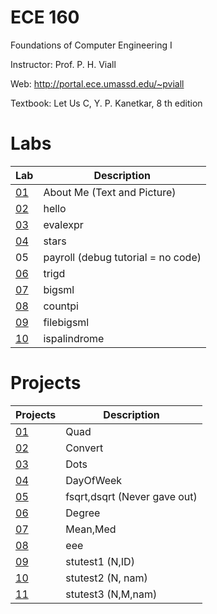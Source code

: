 ECE 160
=======
Foundations of Computer Engineering I

Instructor: Prof. P. H. Viall

Web: http://portal.ece.umassd.edu/~pviall

Textbook: Let Us C, Y. P. Kanetkar, 8 th edition

Labs
====
| Lab | Description |
|-----|-------------|
| [01](Labs/Lab01)  | About Me (Text and Picture)
| [02](Labs/Lab02)  | hello
| [03](Labs/Lab03)  | evalexpr
| [04](Labs/Lab04)  | stars
| 05  | payroll (debug tutorial = no code)
| [06](Labs/Lab06)  | trigd
| [07](Labs/Lab07)  | bigsml
| [08](Labs/Lab08)  | countpi
| [09](Labs/Lab09)  | filebigsml
| [10](Labs/Lab10)  | ispalindrome


Projects
========
| Projects | Description |
|----------|-------------|
| [01](Projects/Project01)       | Quad
| [02](Projects/Project02)       | Convert
| [03](Projects/Project03)       | Dots
| [04](Projects/Project04)       | DayOfWeek
| [05](Projects/Project05)       | fsqrt,dsqrt (Never gave out)
| [06](Projects/Project06)       | Degree
| [07](Projects/Project07)       | Mean,Med
| [08](Projects/Project08)       | eee
| [09](Projects/Project09)       | stutest1 (N,ID)
| [10](Projects/Project10)       | stutest2 (N, nam)
| [11](Projects/Project11)       | stutest3 (N,M,nam)
